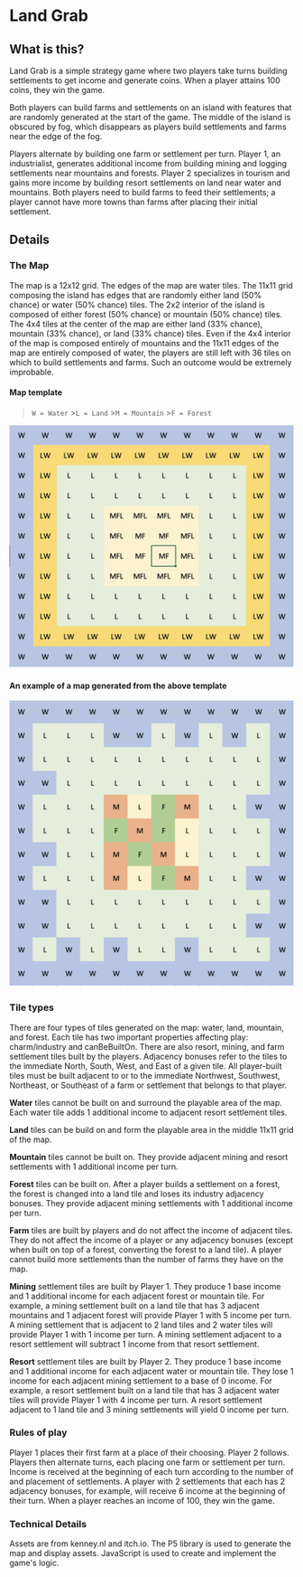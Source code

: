 # Land Grab

## What is this?

Land Grab is a simple strategy game where two players take turns building settlements to get income and generate coins. When a player attains 100 coins, they win the game.

Both players can build farms and settlements on an island with features that are randomly generated at the start of the game. The middle of the island is obscured by fog, which disappears as players build settlements and farms near the edge of the fog.

Players alternate by building one farm or settlement per turn. Player 1, an industrialist, generates additional income from building mining and logging settlements near mountains and forests. Player 2 specializes in tourism and gains more income by building resort settlements on land near water and mountains. Both players need to build farms to feed their settlements; a player cannot have more towns than farms after placing their initial settlement.

## Details

### The Map

The map is a 12x12 grid. The edges of the map are water tiles. The 11x11 grid composing the island has edges that are randomly either land (50% chance) or water (50% chance) tiles. The 2x2 interior of the island is composed of either forest (50% chance) or mountain (50% chance) tiles. The 4x4 tiles at the center of the map are either land (33% chance), mountain (33% chance), or land (33% chance) tiles. Even if the 4x4 interior of the map is composed entirely of mountains and the 11x11 edges of the map are entirely composed of water, the players are still left with 36 tiles on which to build settlements and farms. Such an outcome would be extremely improbable.

#### Map template

> `W = Water` >`L = Land` >`M = Mountain` >`F = Forest`

![Template of map](/assets/map_template.png)

#### An example of a map generated from the above template

![Layout of a typical map](/assets/map_example.png)

### Tile types

There are four types of tiles generated on the map: water, land, mountain, and forest. Each tile has two important properties affecting play: charm/industry and canBeBuiltOn. There are also resort, mining, and farm settlement tiles built by the players. Adjacency bonuses refer to the tiles to the immediate North, South, West, and East of a given tile. All player-built tiles must be built adjacent to or to the immediate Northwest, Southwest, Northeast, or Southeast of a farm or settlement that belongs to that player.

**Water** tiles cannot be built on and surround the playable area of the map. Each water tile adds 1 additional income to adjacent resort settlement tiles.

**Land** tiles can be build on and form the playable area in the middle 11x11 grid of the map.

**Mountain** tiles cannot be built on. They provide adjacent mining and resort settlements with 1 additional income per turn.

**Forest** tiles can be built on. After a player builds a settlement on a forest, the forest is changed into a land tile and loses its industry adjacency bonuses. They provide adjacent mining settlements with 1 additional income per turn.

**Farm** tiles are built by players and do not affect the income of adjacent tiles. They do not affect the income of a player or any adjacency bonuses (except when built on top of a forest, converting the forest to a land tile). A player cannot build more settlements than the number of farms they have on the map.

**Mining** settlement tiles are built by Player 1. They produce 1 base income and 1 additional income for each adjacent forest or mountain tile. For example, a mining settlement built on a land tile that has 3 adjacent mountains and 1 adjacent forest will provide Player 1 with 5 income per turn. A mining settlement that is adjacent to 2 land tiles and 2 water tiles will provide Player 1 with 1 income per turn. A mining settlement adjacent to a resort settlement will subtract 1 income from that resort settlement.

**Resort** settlement tiles are built by Player 2. They produce 1 base income and 1 additional income for each adjacent water or mountain tile. They lose 1 income for each adjacent mining settlement to a base of 0 income. For example, a resort settlement built on a land tile that has 3 adjacent water tiles will provide Player 1 with 4 income per turn. A resort settlement adjacent to 1 land tile and 3 mining settlements will yield 0 income per turn.

### Rules of play

Player 1 places their first farm at a place of their choosing. Player 2 follows. Players then alternate turns, each placing one farm or settlement per turn. Income is received at the beginning of each turn according to the number of and placement of settlements. A player with 2 settlements that each has 2 adjacency bonuses, for example, will receive 6 income at the beginning of their turn. When a player reaches an income of 100, they win the game.

### Technical Details

Assets are from kenney.nl and itch.io. The P5 library is used to generate the map and display assets. JavaScript is used to create and implement the game's logic.
